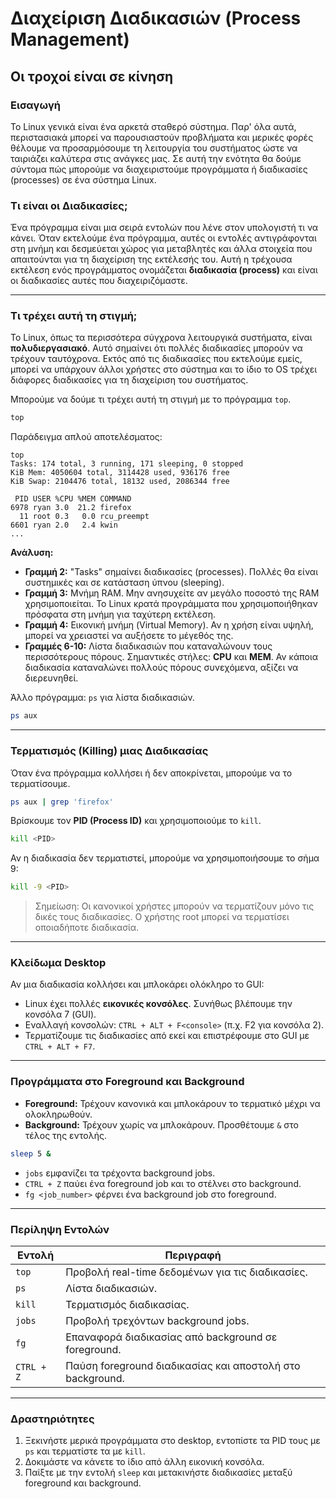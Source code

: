 # Διαχείριση Διαδικασιών (Process Management)
## Οι τροχοί είναι σε κίνηση

### Εισαγωγή
Το Linux γενικά είναι ένα αρκετά σταθερό σύστημα. Παρ' όλα αυτά, περιστασιακά μπορεί να παρουσιαστούν προβλήματα και μερικές φορές θέλουμε να προσαρμόσουμε τη λειτουργία του συστήματος ώστε να ταιριάζει καλύτερα στις ανάγκες μας. Σε αυτή την ενότητα θα δούμε σύντομα πώς μπορούμε να διαχειριστούμε προγράμματα ή διαδικασίες (processes) σε ένα σύστημα Linux.

### Τι είναι οι Διαδικασίες;
Ένα πρόγραμμα είναι μια σειρά εντολών που λένε στον υπολογιστή τι να κάνει. Όταν εκτελούμε ένα πρόγραμμα, αυτές οι εντολές αντιγράφονται στη μνήμη και δεσμεύεται χώρος για μεταβλητές και άλλα στοιχεία που απαιτούνται για τη διαχείριση της εκτέλεσής του. Αυτή η τρέχουσα εκτέλεση ενός προγράμματος ονομάζεται **διαδικασία (process)** και είναι οι διαδικασίες αυτές που διαχειριζόμαστε.

---

### Τι τρέχει αυτή τη στιγμή;
Το Linux, όπως τα περισσότερα σύγχρονα λειτουργικά συστήματα, είναι **πολυδιεργασιακό**. Αυτό σημαίνει ότι πολλές διαδικασίες μπορούν να τρέχουν ταυτόχρονα. Εκτός από τις διαδικασίες που εκτελούμε εμείς, μπορεί να υπάρχουν άλλοι χρήστες στο σύστημα και το ίδιο το OS τρέχει διάφορες διαδικασίες για τη διαχείριση του συστήματος.

Μπορούμε να δούμε τι τρέχει αυτή τη στιγμή με το πρόγραμμα `top`.

```bash
top
```

Παράδειγμα απλού αποτελέσματος:

```
top
Tasks: 174 total, 3 running, 171 sleeping, 0 stopped
KiB Mem: 4050604 total, 3114428 used, 936176 free
KiB Swap: 2104476 total, 18132 used, 2086344 free

 PID USER %CPU %MEM COMMAND
6978 ryan 3.0  21.2 firefox
  11 root 0.3   0.0 rcu_preempt
6601 ryan 2.0   2.4 kwin
...
```

**Ανάλυση:**
- **Γραμμή 2:** "Tasks" σημαίνει διαδικασίες (processes). Πολλές θα είναι συστημικές και σε κατάσταση ύπνου (sleeping).
- **Γραμμή 3:** Μνήμη RAM. Μην ανησυχείτε αν μεγάλο ποσοστό της RAM χρησιμοποιείται. Το Linux κρατά προγράμματα που χρησιμοποιήθηκαν πρόσφατα στη μνήμη για ταχύτερη εκτέλεση.
- **Γραμμή 4:** Εικονική μνήμη (Virtual Memory). Αν η χρήση είναι υψηλή, μπορεί να χρειαστεί να αυξήσετε το μέγεθός της.
- **Γραμμές 6-10:** Λίστα διαδικασιών που καταναλώνουν τους περισσότερους πόρους. Σημαντικές στήλες: **CPU** και **MEM**. Αν κάποια διαδικασία καταναλώνει πολλούς πόρους συνεχόμενα, αξίζει να διερευνηθεί.

Άλλο πρόγραμμα: `ps` για λίστα διαδικασιών.

```bash
ps aux
```

---

### Τερματισμός (Killing) μιας Διαδικασίας
Όταν ένα πρόγραμμα κολλήσει ή δεν αποκρίνεται, μπορούμε να το τερματίσουμε.

```bash
ps aux | grep 'firefox'
```

Βρίσκουμε τον **PID (Process ID)** και χρησιμοποιούμε το `kill`.

```bash
kill <PID>
```

Αν η διαδικασία δεν τερματιστεί, μπορούμε να χρησιμοποιήσουμε το σήμα 9:

```bash
kill -9 <PID>
```

> Σημείωση: Οι κανονικοί χρήστες μπορούν να τερματίζουν μόνο τις δικές τους διαδικασίες. Ο χρήστης root μπορεί να τερματίσει οποιαδήποτε διαδικασία.

---

### Κλείδωμα Desktop
Αν μια διαδικασία κολλήσει και μπλοκάρει ολόκληρο το GUI:

- Linux έχει πολλές **εικονικές κονσόλες**. Συνήθως βλέπουμε την κονσόλα 7 (GUI).  
- Εναλλαγή κονσολών: `CTRL + ALT + F<console>` (π.χ. F2 για κονσόλα 2).  
- Τερματίζουμε τις διαδικασίες από εκεί και επιστρέφουμε στο GUI με `CTRL + ALT + F7`.

---

### Προγράμματα στο Foreground και Background
- **Foreground:** Τρέχουν κανονικά και μπλοκάρουν το τερματικό μέχρι να ολοκληρωθούν.
- **Background:** Τρέχουν χωρίς να μπλοκάρουν. Προσθέτουμε `&` στο τέλος της εντολής.

```bash
sleep 5 &
```

- `jobs` εμφανίζει τα τρέχοντα background jobs.
- `CTRL + Z` παύει ένα foreground job και το στέλνει στο background.
- `fg <job_number>` φέρνει ένα background job στο foreground.

---

### Περίληψη Εντολών
| Εντολή | Περιγραφή |
|--------|-----------|
| `top`  | Προβολή real-time δεδομένων για τις διαδικασίες. |
| `ps`   | Λίστα διαδικασιών. |
| `kill` | Τερματισμός διαδικασίας. |
| `jobs` | Προβολή τρεχόντων background jobs. |
| `fg`   | Επαναφορά διαδικασίας από background σε foreground. |
| `CTRL + Z` | Παύση foreground διαδικασίας και αποστολή στο background. |

---

### Δραστηριότητες
1. Ξεκινήστε μερικά προγράμματα στο desktop, εντοπίστε τα PID τους με `ps` και τερματίστε τα με `kill`.
2. Δοκιμάστε να κάνετε το ίδιο από άλλη εικονική κονσόλα.
3. Παίξτε με την εντολή `sleep` και μετακινήστε διαδικασίες μεταξύ foreground και background.

